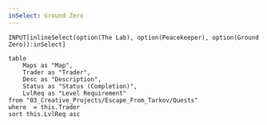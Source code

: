 ```yaml
---
inSelect: Ground Zero
---
```

`INPUT[inlineSelect(option(The Lab), option(Peacekeeper), option(Ground Zero)):inSelect]`

```dataview
table 
    Maps as "Map", 
    Trader as "Trader", 
    Desc as "Description", 
    Status as "Status (Completion)", 
    LvlReq as "Level Requirement"
from "03_Creative_Projects/Escape_From_Tarkov/Quests"
where  = this.Trader
sort this.LvlReq asc
```
